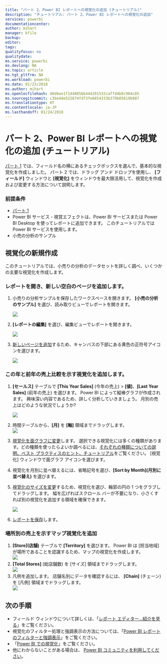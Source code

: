 ```yaml
---
title: "パート 2、Power BI レポートへの視覚化の追加 (チュートリアル)"
description: "チュートリアル: パート 2、Power BI レポートへの視覚化の追加"
services: powerbi
documentationcenter: 
author: mihart
manager: kfile
backup: 
editor: 
tags: 
qualityfocus: no
qualitydate: 
ms.service: powerbi
ms.devlang: NA
ms.topic: article
ms.tgt_pltfrm: NA
ms.workload: powerbi
ms.date: 01/23/2018
ms.author: mihart
ms.openlocfilehash: 40d6ee1f1448856b444201532caffd4b8c904c85
ms.sourcegitcommit: c3be4de522874fd73fe6854333b379b85619b907
ms.translationtype: HT
ms.contentlocale: ja-JP
ms.lasthandoff: 01/24/2018
---
```

# <a name="part-2-add-visualizations-to-a-power-bi-report-tutorial"></a>パート 2、Power BI レポートへの視覚化の追加 (チュートリアル)
[パート 1](power-bi-report-add-visualizations-ii.md) では、フィールド名の横にあるチェックボックスを選んで、基本的な視覚化を作成しました。  パート 2 では、ドラッグ アンド ドロップを使用し、 **[フィールド]** ウィンドウと **[視覚化]** をウィンドウを最大限活用して、視覚化を作成および変更する方法について説明します。

### <a name="prerequisites"></a>前提条件
- [パート 1](power-bi-report-add-visualizations-ii.md)
- Power BI サービス - 視覚エフェクトは、Power BI サービスまたは Power BI Desktop を使ってレポートに追加できます。 このチュートリアルでは Power BI サービスを使用します。 
- 小売の分析のサンプル

## <a name="create-a-new-visualization"></a>視覚化の新規作成
このチュートリアルでは、小売りの分析のデータセットを詳しく調べ、いくつかの主要な視覚化を作成します。

### <a name="open-a-report-and-add-a-new-blank-page"></a>レポートを開き、新しい空白のページを追加します。
1. 小売りの分析サンプルを保存したワークスペースを開きます。 **[小売の分析のサンプル]** を選び、読み取りビューでレポートを開きます。
   
   ![](media/power-bi-report-add-visualizations-ii/power-bi-open-report.png)
2. **[レポートの編集]** を選び、編集ビューでレポートを開きます。
   
   ![](media/power-bi-report-add-visualizations-ii/editreport1.png)
3. [新しいページを追加](power-bi-report-add-page.md)するため、キャンバスの下部にある黄色の正符号アイコンを選びます。
   
   ![](media/power-bi-report-add-visualizations-ii/pbi_addreportpage.png)

### <a name="add-a-visualization-that-looks-at-this-years-sales-compared-to-last-year"></a>この年と前年の売上比較を示す視覚化を追加します。
1. **[セールス]** テーブルで **[This Year Sales]** (今年の売上) > **[値]**、**[Last Year Sales]** (前年の売上) を選びます。 Power BI によって縦棒グラフが作成されます。  興味深い内容であるため、詳しく分析していきましょう。 月別の売上はどのような状況でしょうか?  
   
   ![](media/power-bi-report-add-visualizations-ii/pbi_part2_4bnew.png)
2. 時間テーブルから、**[月]** を **[軸]** 領域までドラッグします。  
   ![](media/power-bi-report-add-visualizations-ii/pbi_part2_5newnew.png)
3. [視覚化を面グラフに変更](power-bi-report-change-visualization-type.md)します。  選択できる視覚化には多くの種類があります。どの種類を使ったらよいか調べるには、[それぞれの種類についての説明、ベスト プラクティスのヒント、チュートリアル](power-bi-visualization-types-for-reports-and-q-and-a.md)をご覧ください。 [視覚化] ウィンドウで面グラフ アイコンを選びます。
4. 視覚化を月別に並べ替えるには、省略記号を選び、**[Sort by Month]\(月別に並べ替え\)** を選びます。
5. [視覚化のサイズを変更](power-bi-visualization-move-and-resize.md)するため、視覚化を選び、輪郭の円の 1 つをグラブしてドラッグします。 幅を広げればスクロール バーが不要になり、小さくすれば別の視覚化を追加する領域を確保できます。
   
   ![](media/power-bi-report-add-visualizations-ii/pbi_part2_7b.png)
6. [レポートを保存](service-report-save.md)します。

### <a name="add-a-map-visualization-that-looks-at-sales-by-location"></a>場所別の売上を示すマップ視覚化を追加
1. **[Store]\(店舗\)** テーブルで **[Territory]** を選びます。 Power BI は [担当地域] が場所であることを認識するため、マップの視覚化を作成します。  
   ![](media/power-bi-report-add-visualizations-ii/pbi_part2_8newnew.png)
2. **[Total Stores]** (総店舗数) を [サイズ] 領域までドラッグします。  
   ![](media/power-bi-report-add-visualizations-ii/power-bi-add-visual-to-a-reportnew.png)
3. 凡例を追加します。  店舗名別にデータを確認するには、 **[Chain]** (チェーン) を [凡例] 領域までドラッグします。  
   ![](media/power-bi-report-add-visualizations-ii/power-bi-add-visual-to-a-report-3new.png)

## <a name="next-steps"></a>次の手順
* フィールド ウィンドウについて詳しくは、「[レポート エディター...紹介を見る](service-the-report-editor-take-a-tour.md)」をご覧ください。   
* 視覚化のフィルター処理と強調表示の方法については、「[Power BI レポートのフィルターと強調表示](power-bi-reports-filters-and-highlighting.md)」をご覧ください。  
* 「[Power BI での視覚化](power-bi-report-visualizations.md)」をご覧ください。  
* 他にわからないことがある場合は、 [Power BI コミュニティを利用してください](http://community.powerbi.com/)。

